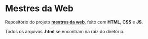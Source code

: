 # Mestres da Web

Repositório do projeto **[mestres da web](https://mestresdaweb.com.br/)**, feito com **HTML**, **CSS** e **JS**.

Todos os arquivos **.html** se encontram na raiz do diretório.
